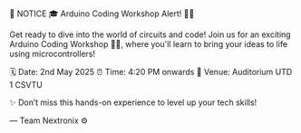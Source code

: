 📢 NOTICE
🎓 Arduino Coding Workshop Alert! 🔧💡

Get ready to dive into the world of circuits and code!
Join us for an exciting Arduino Coding Workshop 👨‍💻, where you'll learn to bring your ideas to life using microcontrollers!

🗓 Date: 2nd May 2025
⏰ Time: 4:20 PM onwards
📍 Venue: Auditorium UTD 1 CSVTU

✨ Don’t miss this hands-on experience to level up your tech skills!

— Team Nextronix ⚙
